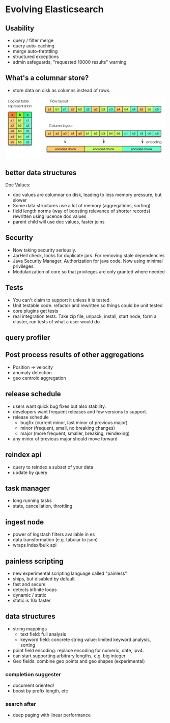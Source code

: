 # Evolving Elasticsearch



## Usability

* query / filter merge
* query auto-caching
* merge auto-throttling
* structured exceptions
* admin safeguards, "requested 10000 results" warning



## What's a columnar store?

* store data on disk as columns instead of rows.

![columnar comparison](columnar.png)



## better data structures

Doc Values:
* doc values are columnar on disk, leading to less memory pressure, but slower
* Some data structures use a lot of memory (aggregations, sorting)
* field length norms (way of boosting relevance of shorter records) rewritten
  using lucence doc values
* parent child will use doc values, faster joins



## Security

* Now taking security seriously.
* JarHell check, looks for duplicate jars. For removing stale dependencies
* Java Security Manager. Authorization for java code. Now using minimal privileges.
* Modularization of core so that privileges are only granted where needed



## Tests

* You can't claim to support it unless it is tested.
* Unit testable code. refactor and rewritten so things could be unit tested
* core plugins get tests
* real integration tests. Take zip file, unpack, install, start node, form a cluster, run tests of what a user would do



## query profiler



## Post process results of other aggregations

* Position → velocity
* anomaly detection
* geo centroid aggregation



## release schedule

* users want quick bug fixes but also stability.
* developers want frequent releases and few versions to support.
* release schedule
  * bugfix (current minor, last minor of previous major)
  * minor (frequent, small, no breaking changes)
  * major (more frequent, smaller, breaking, reindexing)
* any minor of previous major should move forward



## reindex api

* query to reindex a subset of your data
* update by query



## task manager
* long running tasks
* stats, cancellation, throttling



## ingest node

* power of logstash filters available in es
* data transformation (e.g. tabular to json)
* wraps index/bulk api



## painless scripting
* new experimental scripting language called "painless"
* ships, but disabled by default
* fast and secure
* detects infinite loops
* dynamic / static
* static is 10x faster



## data structures
* string mappings
  * text field: full analysis
  * keyword field: concrete string value: limited keyword analysis, sorting
* point field encoding: replace encoding for numeric, date, ipv4.
 * can start supporting arbitrary lengths, e.g. big integer
* Geo fields: combine geo points and geo shapes (experimental)



### completion suggester
* document oriented!
* boost by prefix length, etc



### search after
* deep paging with linear performance
